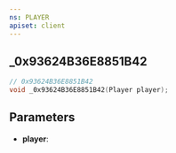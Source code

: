 ```yaml
---
ns: PLAYER
apiset: client
---
```

## _0x93624B36E8851B42

```c
// 0x93624B36E8851B42
void _0x93624B36E8851B42(Player player);
```


## Parameters
* **player**:




